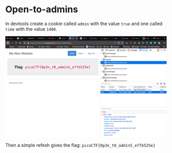 # Open-to-admins
In devtools create a cookie called `admin` with the value `true` and one called `time` with the value `1400`.

![](./pic.png)

Then a simple refesh gives the flag: `picoCTF{0p3n_t0_adm1n5_effb525e}`